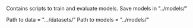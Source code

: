 Contains scripts to train and evaluate models. Save models in "../models/"

Path to data = ".../datasets/"
Path to models = "../models/"